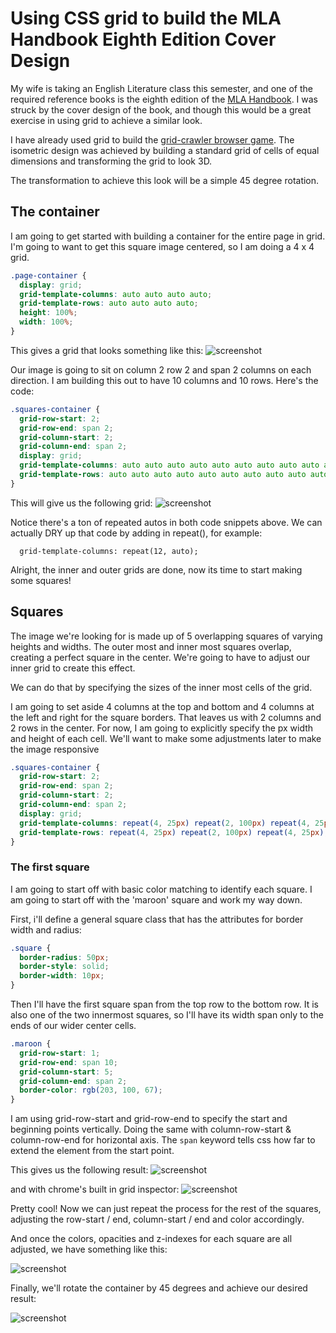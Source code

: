 # Using CSS grid to build the MLA Handbook Eighth Edition Cover Design

My wife is taking an English Literature class this semester, and one of the required reference books is the eighth edition of the [MLA Handbook](https://www.mla.org/Publications/Bookstore/Nonseries/MLA-Handbook-Eighth-Edition). I was struck by the cover design of the book, and though this would be a great exercise in using grid to achieve a similar look.

I have already used grid to build the [grid-crawler browser game](https://cquinones100.github.io/grid-crawler/). The isometric design was achieved by building a standard grid of cells of equal dimensions and transforming the grid to look 3D.

The transformation to achieve this look will be a simple 45 degree rotation.

## The container

I am going to get started with building a container for the entire page in grid. I'm going to want to get this square image centered, so I am doing a 4 x 4 grid.

```css
.page-container {
  display: grid;
  grid-template-columns: auto auto auto auto;
  grid-template-rows: auto auto auto auto;
  height: 100%;
  width: 100%;
}
```

This gives a grid that looks something like this:
![screenshot](screenshot1.png)

Our image is going to sit on column 2 row 2 and span 2 columns on each direction. I am building this out to have 10 columns and 10 rows. Here's the code:

```css
.squares-container {
  grid-row-start: 2;
  grid-row-end: span 2;
  grid-column-start: 2;
  grid-column-end: span 2;
  display: grid;
  grid-template-columns: auto auto auto auto auto auto auto auto auto auto;
  grid-template-rows: auto auto auto auto auto auto auto auto auto auto;
}
```

This will give us the following grid:
![screenshot](screenshot2.png)

Notice there's a ton of repeated autos in both code snippets above. We can actually DRY up that code by adding in repeat(), for example:

```
  grid-template-columns: repeat(12, auto);
```

Alright, the inner and outer grids are done, now its time to start making some squares!

## Squares

The image we're looking for is made up of 5 overlapping squares of varying heights and widths. The outer most and inner most squares overlap, creating a perfect square in the center. We're going to have to adjust our inner grid to create this effect.

We can do that by specifying the sizes of the inner most cells of the grid.

I am going to set aside 4 columns at the top and bottom and 4 columns at the left and right for the square borders. That leaves us with 2 columns and 2 rows in the center. For now, I am going to explicitly specify the px width and height of each cell. We'll want to make some adjustments later to make the image responsive

```css
.squares-container {
  grid-row-start: 2;
  grid-row-end: span 2;
  grid-column-start: 2;
  grid-column-end: span 2;
  display: grid;
  grid-template-columns: repeat(4, 25px) repeat(2, 100px) repeat(4, 25px);
  grid-template-rows: repeat(4, 25px) repeat(2, 100px) repeat(4, 25px);
}
```

### The first square

I am going to start off with basic color matching to identify each square. I am going to start off with the 'maroon' square and work my way down.

First, i'll define a general square class that has the attributes for border width and radius:

```css
.square {
  border-radius: 50px;
  border-style: solid;
  border-width: 10px;
}
```

Then I'll have the first square span from the top row to the bottom row. It is also one of the two innermost squares, so I'll have its width span only to the ends of our wider center cells.

```css
.maroon {
  grid-row-start: 1;
  grid-row-end: span 10;
  grid-column-start: 5;
  grid-column-end: span 2;
  border-color: rgb(203, 100, 67);
}
```

I am using grid-row-start and grid-row-end to specify the start and beginning points vertically. Doing the same with column-row-start & column-row-end for horizontal axis. The `span` keyword tells css how far to extend the element from the start point.

This gives us the following result:
![screenshot](screenshot3.png)

and with chrome's built in grid inspector:
![screenshot](screenshot4.png)

Pretty cool! Now we can just repeat the process for the rest of the squares, adjusting the row-start / end, column-start / end and color accordingly.

And once the colors, opacities and z-indexes for each square are all adjusted, we have something like this:

![screenshot](screenshot5.png)

Finally, we'll rotate the container by 45 degrees and achieve our desired result:

![screenshot](screenshot6.png)
